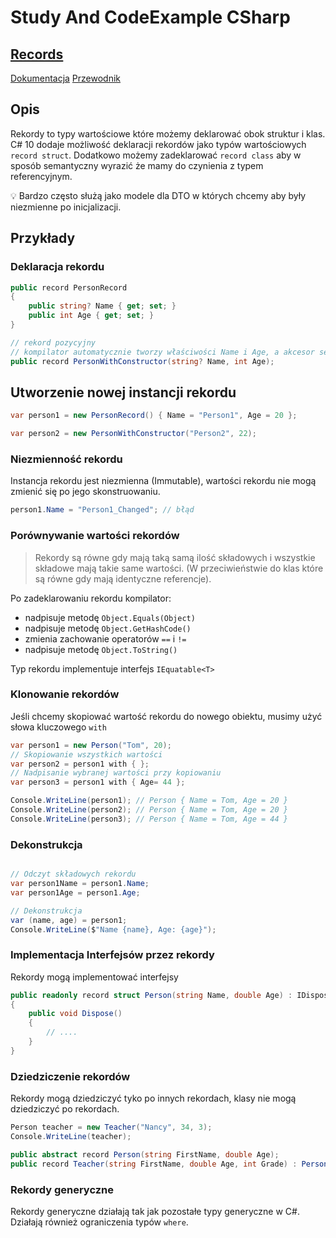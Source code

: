 # Study And CodeExample CSharp

## [Records](https://github.com/kudzik/StudyAndCodeExample_CSharp/blob/master/Records/Records.md)

[Dokumentacja]("https://docs.microsoft.com/pl-pl/dotnet/csharp/language-reference/builtin-types/record")
[Przewodnik]("https://docs.microsoft.com/pl-pl/dotnet/csharp/whats-new/tutorials/records")

## Opis

Rekordy to typy wartościowe które możemy deklarować obok struktur i klas. C# 10 dodaje możliwość deklaracji rekordów jako typów wartościowych `record struct`. Dodatkowo możemy zadeklarować `record class` aby w sposób semantyczny wyrazić że mamy do czynienia z typem referencyjnym.

:bulb: Bardzo często służą jako modele dla DTO w których chcemy aby były niezmienne po inicjalizacji.

## Przykłady

### Deklaracja rekordu

```C#
public record PersonRecord
{
    public string? Name { get; set; }
    public int Age { get; set; }
}

// rekord pozycyjny
// kompilator automatycznie tworzy właściwości Name i Age, a akcesor set ustawiany jest na init
public record PersonWithConstructor(string? Name, int Age);
```

## Utworzenie nowej instancji rekordu

```C#
var person1 = new PersonRecord() { Name = "Person1", Age = 20 };

var person2 = new PersonWithConstructor("Person2", 22);
```

### Niezmienność rekordu

Instancja rekordu jest niezmienna (Immutable), wartości rekordu nie mogą zmienić się po jego skonstruowaniu.

```C#
person1.Name = "Person1_Changed"; // błąd
```

### Porównywanie wartości rekordów

> Rekordy są równe gdy mają taką samą ilość składowych i wszystkie składowe mają takie same wartości. (W przeciwieństwie do klas które są równe gdy mają identyczne referencje).

Po zadeklarowaniu rekordu kompilator:

- nadpisuje metodę `Object.Equals(Object)`
- nadpisuje metodę `Object.GetHashCode()`
- zmienia zachowanie operatorów `==` i `!=`
- nadpisuje metodę `Object.ToString()`

Typ rekordu implementuje interfejs `IEquatable<T>`

### Klonowanie rekordów

Jeśli chcemy skopiować wartość rekordu do nowego obiektu, musimy użyć słowa  kluczowego `with`

```C#
var person1 = new Person("Tom", 20);
// Skopiowanie wszystkich wartości
var person2 = person1 with { };
// Nadpisanie wybranej wartości przy kopiowaniu
var person3 = person1 with { Age= 44 };

Console.WriteLine(person1); // Person { Name = Tom, Age = 20 }
Console.WriteLine(person2); // Person { Name = Tom, Age = 20 }
Console.WriteLine(person3); // Person { Name = Tom, Age = 44 }
```

### Dekonstrukcja

```C#

// Odczyt składowych rekordu
var person1Name = person1.Name;
var person1Age = person1.Age;

// Dekonstrukcja
var (name, age) = person1;
Console.WriteLine($"Name {name}, Age: {age}");
```

### Implementacja Interfejsów przez rekordy

Rekordy mogą implementować interfejsy

```C#
public readonly record struct Person(string Name, double Age) : IDisposable
{
    public void Dispose()
    {
        // ....
    }
}
```

### Dziedziczenie rekordów

Rekordy mogą dziedziczyć tyko po innych rekordach, klasy nie mogą dziedziczyć po rekordach.

```C#
Person teacher = new Teacher("Nancy", 34, 3);
Console.WriteLine(teacher);

public abstract record Person(string FirstName, double Age);
public record Teacher(string FirstName, double Age, int Grade) : Person(FirstName, Age);
```

### Rekordy generyczne

Rekordy generyczne działają tak jak pozostałe typy generyczne w C#. Działają również ograniczenia typów `where`.
